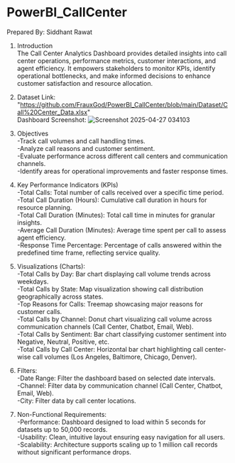 # PowerBI_CallCenter

Prepared By:  Siddhant Rawat


1. Introduction <br />
The Call Center Analytics Dashboard provides detailed insights into call center operations, performance metrics,
customer interactions, and agent efficiency. It empowers stakeholders to monitor KPIs, identify operational bottlenecks,
and make informed decisions to enhance customer satisfaction and resource allocation.


2. Dataset Link: "https://github.com/FrauxGod/PowerBI_CallCenter/blob/main/Dataset/Call%20Center_Data.xlsx" <br />
   Dashboard Screenshot: ![Screenshot 2025-04-27 034103](https://github.com/user-attachments/assets/f8138f63-b33a-422f-a725-7fe22e5b4ee0)


3. Objectives <br />
-Track call volumes and call handling times. <br />
-Analyze call reasons and customer sentiment. <br />
-Evaluate performance across different call centers and communication channels. <br />
-Identify areas for operational improvements and faster response times. <br />


4. Key Performance Indicators (KPIs) <br />
-Total Calls: Total number of calls received over a specific time period. <br />
-Total Call Duration (Hours): Cumulative call duration in hours for resource planning. <br />
-Total Call Duration (Minutes): Total call time in minutes for granular insights. <br />
-Average Call Duration (Minutes): Average time spent per call to assess agent efficiency. <br />
-Response Time Percentage: Percentage of calls answered within the predefined time frame, reflecting service quality. <br />
 

5. Visualizations (Charts): <br />
-Total Calls by Day: Bar chart displaying call volume trends across weekdays. <br />
-Total Calls by State: Map visualization showing call distribution geographically across states. <br />
-Top Reasons for Calls: Treemap showcasing major reasons for customer calls. <br />
-Total Calls by Channel: Donut chart visualizing call volume across communication channels (Call Center, Chatbot, Email, Web). <br />
-Total Calls by Sentiment: Bar chart classifying customer sentiment into Negative, Neutral, Positive, etc. <br />
-Total Calls by Call Center: Horizontal bar chart highlighting call center-wise call volumes (Los Angeles, Baltimore, Chicago, Denver). <br />


6. Filters: <br />
-Date Range: Filter the dashboard based on selected date intervals. <br />
-Channel: Filter data by communication channel (Call Center, Chatbot, Email, Web). <br />
-City: Filter data by call center locations. <br />


7. Non-Functional Requirements: <br />
-Performance: Dashboard designed to load within 5 seconds for datasets up to 50,000 records. <br />
-Usability: Clean, intuitive layout ensuring easy navigation for all users. <br />
-Scalability: Architecture supports scaling up to 1 million call records without significant performance drops. <br />















